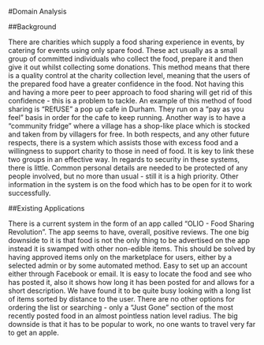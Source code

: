 #Domain Analysis

##Background

There are charities which supply a food sharing experience in events, by catering for events using only spare food. These act usually as a small group of committed individuals who collect the food, prepare it and then give it out whilst collecting some donations. This method means that there is a quality control at the charity collection level, meaning that the users of the prepared food have a greater confidence in the food. Not having this and having a more peer to peer approach to food sharing will get rid of this confidence - this is a problem to tackle. 
An example of this method of food sharing is “REfUSE” a pop up cafe in Durham. They run on a “pay as you feel” basis in order for the cafe to keep running. Another way is to have a “community fridge” where a village has a shop-like place which is stocked and taken from by villagers for free.
In both respects, and any other future respects, there is a system which assists those with excess food and a willingness to support charity to those in need of food. It is key to link these two groups in an effective way. 
In regards to security in these systems, there is little. Common personal details are needed to be protected of any people involved, but no more than usual - still it is a high priority. Other information in the system is on the food which has to be open for it to work successfully.

##Existing Applications

There is a current system in the form of an app called “OLIO - Food Sharing Revolution”. The app seems to have, overall, positive reviews. The one big downside to it is that food is not the only thing to be advertised on the app instead it is swamped with other non-edible items. This should be solved by having approved items only on the marketplace for users, either by a selected admin or by some automated method. 
Easy to set up an account either through Facebook or email. It is easy to locate the food and see who has posted it, also it shows how long it has been posted for and allows for a short description.
We have found it to be quite busy looking with a long list of items sorted by distance to the user. There are no other options for ordering the list or searching - only a “Just Gone” section of the most recently posted food in an almost pointless nation level radius. The big downside is that it has to be popular to work, no one wants to travel very far to get an apple.
